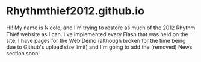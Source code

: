 # Rhythmthief2012.github.io

Hi! My name is Nicole, and I'm trying to restore as much of the 2012 Rhythm Thief website as I can.
I've implemented every Flash that was held on the site, I have pages for the Web Demo (although broken for the time being due to Github's upload size limit) and I'm going to add the (removed) News section soon!
